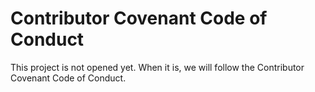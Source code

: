 # Contributor Covenant Code of Conduct

This project is not opened yet. When it is, we will follow the Contributor Covenant Code of Conduct.